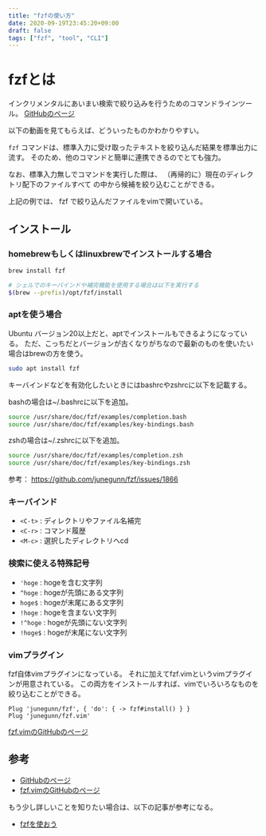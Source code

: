 ```yaml
---
title: "fzfの使い方"
date: 2020-09-19T23:45:20+09:00
draft: false
tags: ["fzf", "tool", "CLI"]
---
```


# fzfとは

インクリメンタルにあいまい検索で絞り込みを行うためのコマンドラインツール。
[GitHubのページ](https://github.com/junegunn/fzf)

以下の動画を見てもらえば、どういったものかわかりやすい。

<script id="asciicast-HZtIiHv7V6oeveTDzhBVHbWOc" src="https://asciinema.org/a/HZtIiHv7V6oeveTDzhBVHbWOc.js" async></script>

`fzf` コマンドは、標準入力に受け取ったテキストを絞り込んだ結果を標準出力に流す。
そのため、他のコマンドと簡単に連携できるのでとても強力。

なお、標準入力無しでコマンドを実行した際は、
（再帰的に）現在のディレクトリ配下のファイルすべて
の中から候補を絞り込むことができる。

上記の例では、 fzf で絞り込んだファイルをvimで開いている。

## インストール

### homebrewもしくはlinuxbrewでインストールする場合

```sh
brew install fzf

# シェルでのキーバインドや補完機能を使用する場合は以下を実行する
$(brew --prefix)/opt/fzf/install
```

### aptを使う場合

Ubuntu バージョン20以上だと、aptでインストールもできるようになっている。
ただ、こっちだとバージョンが古くなりがちなので最新のものを使いたい場合はbrewの方を使う。

```sh
sudo apt install fzf
```

キーバインドなどを有効化したいときにはbashrcやzshrcに以下を記載する。

bashの場合は~/.bashrcに以下を追加。

```bash
source /usr/share/doc/fzf/examples/completion.bash
source /usr/share/doc/fzf/examples/key-bindings.bash
```

zshの場合は~/.zshrcに以下を追加。

```zsh
source /usr/share/doc/fzf/examples/completion.zsh
source /usr/share/doc/fzf/examples/key-bindings.zsh
```

参考： https://github.com/junegunn/fzf/issues/1866


### キーバインド

* `<C-t>` : ディレクトリやファイル名補完
* `<C-r>` : コマンド履歴
* `<M-c>` : 選択したディレクトリへcd

### 検索に使える特殊記号

* `'hoge` : hogeを含む文字列
* `^hoge` : hogeが先頭にある文字列
* `hoge$` : hogeが末尾にある文字列
* `!hoge` : hogeを含まない文字列
* `!^hoge` : hogeが先頭にない文字列
* `!hoge$` : hogeが末尾にない文字列

### vimプラグイン

fzf自体vimプラグインになっている。
それに加えてfzf.vimというvimプラグインが用意されている。
この両方をインストールすれば、vimでいろいろなものを絞り込むことができる。

```vim
Plug 'junegunn/fzf', { 'do': { -> fzf#install() } }
Plug 'junegunn/fzf.vim'
```

[fzf.vimのGitHubのページ](https://github.com/junegunn/fzf.vim)

## 参考

* [GitHubのページ](https://github.com/junegunn/fzf)
* [fzf.vimのGitHubのページ](https://github.com/junegunn/fzf.vim)


もう少し詳しいことを知りたい場合は、以下の記事が参考になる。

* [fzfを使おう](https://qiita.com/kompiro/items/a09c0b44e7c741724c80)

